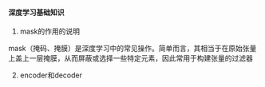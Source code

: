 #### 深度学习基础知识

1. mask的作用的说明

mask（掩码、掩膜）是深度学习中的常见操作。简单而言，其相当于在原始张量上盖上一层掩膜，从而屏蔽或选择一些特定元素，因此常用于构建张量的过滤器

2. encoder和decoder

